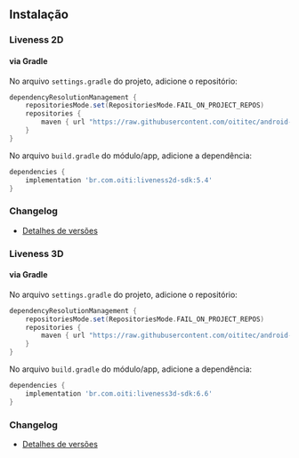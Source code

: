## Instalação

### Liveness 2D

#### via Gradle

No arquivo `settings.gradle` do projeto, adicione o repositório:

```gradle
dependencyResolutionManagement {
    repositoriesMode.set(RepositoriesMode.FAIL_ON_PROJECT_REPOS)
    repositories {
        maven { url "https://raw.githubusercontent.com/oititec/android-oiti-versions/master" }
    }
}
```

No arquivo `build.gradle` do módulo/app, adicione a dependência:

```gradle
dependencies {
    implementation 'br.com.oiti:liveness2d-sdk:5.4'
}
```

### Changelog

- [Detalhes de versões](Liveness2D/Documentation/Changelog.MD)

### Liveness 3D

#### via Gradle

No arquivo `settings.gradle` do projeto, adicione o repositório:

```gradle
dependencyResolutionManagement {
    repositoriesMode.set(RepositoriesMode.FAIL_ON_PROJECT_REPOS)
    repositories {
        maven { url "https://raw.githubusercontent.com/oititec/android-oiti-versions/master" }
    }
}
```

No arquivo `build.gradle` do módulo/app, adicione a dependência:

```gradle
dependencies {
    implementation 'br.com.oiti:liveness3d-sdk:6.6'
}
```

### Changelog

- [Detalhes de versões](Liveness3D/Documentation/Changelog.MD)

